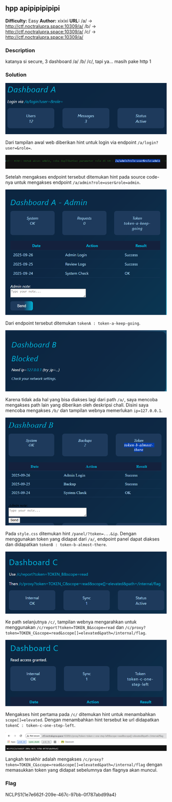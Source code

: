 ## hpp apipipipipipi
**Difficulty:** Easy
**Author:** xixixi
**URL:** 
/a/ -> http://ctf.noctralupra.space:10309/a/ 
/b/ -> http://ctf.noctralupra.space:10309/a/ 
/c/ -> http://ctf.noctralupra.space:10309/a/

### Description
katanya si secure, 3 dashboard /a/ /b/ /c/, tapi ya... masih pake http 1

### Solution
![alt text](image.png)

Dari tampilan awal web diberikan hint untuk login via endpoint `/a/login?user=&role=`.

![alt text](image-1.png)

Setelah mengakses endpoint tersebut ditemukan hint pada source code-nya untuk mengakses endpoint `/a/admin?role=user&role=admin`.

![alt text](image-2.png)

Dari endpoint tersebut ditemukan `tokenA : token-a-keep-going`.

![alt text](image-3.png)

Karena tidak ada hal yang bisa diakses lagi dari path `/a/`, saya mencoba mengakses path lain yang diberikan oleh deskripsi chall. Disini saya mencoba mengakses `/b/` dan tampilan webnya memerlukan `ip=127.0.0.1`.

![alt text](image-4.png)

Pada `style.css` ditemukan hint `/panel/?token=...&ip`. Dengan menggunakan token yang didapat dari `/a/`, endpoint panel dapat diakses dan didapatkan `tokenB : token-b-almost-there`.

![alt text](image-5.png)

Ke path selanjutnya `/c/`, tampilan webnya mengarahkan untuk menggunakan `/c/report?token=TOKEN_B&scope=read` dan `/c/proxy?token=TOKEN_C&scope=read&scope[]=elevated&path=/internal/flag`.

![alt text](image-6.png)

Mengakses hint pertama pada `/c/` ditemukan hint untuk menambahkan `scope[]=elevated`. Dengan menambahkan hint tersebut ke url didapatkan `tokenC : token-c-one-step-left`.

![alt text](image-7.png)

Langkah terakhir adalah mengakses `/c/proxy?token=TOKEN_C&scope=read&scope[]=elevated&path=/internal/flag` dengan memasukkan token yang didapat sebelumnya dan flagnya akan muncul.

### Flag
NCLPS1{1e7e662f-209e-467c-97bb-0f787abd99a4}
